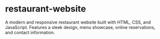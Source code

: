 # restaurant-website
A modern and responsive restaurant website built with HTML, CSS, and JavaScript. Features a sleek design, menu showcase, online reservations, and contact information.
